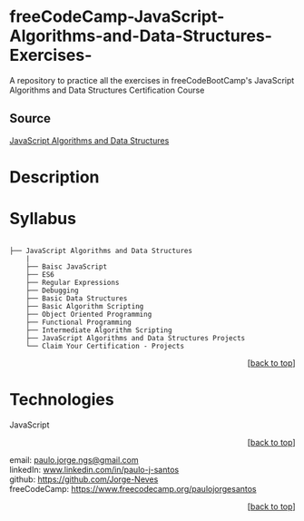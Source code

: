 # freeCodeCamp-JavaScript-Algorithms-and-Data-Structures-Exercises-
A repository to practice all the exercises in freeCodeBootCamp's JavaScript Algorithms and Data Structures Certification Course

## Source

[JavaScript Algorithms and Data Structures](https://www.freecodecamp.org/learn/javascript-algorithms-and-data-structures/)

# Description

# Syllabus

```

├── JavaScript Algorithms and Data Structures
    |
    ├── Baisc JavaScript
    ├── ES6
    ├── Regular Expressions
    ├── Debugging
    ├── Basic Data Structures
    ├── Basic Algorithm Scripting
    ├── Object Oriented Programming
    ├── Functional Programming
    ├── Intermediate Algorithm Scripting
    ├── JavaScript Algorithms and Data Structures Projects
    └── Claim Your Certification - Projects

```

<p align="right">[<a href="#top">back to top</a>]</p>

# Technologies

JavaScript

<p align="right">[<a href="#top">back to top</a>]</p>



email: paulo.jorge.ngs@gmail.com
<br>
linkedIn: www.linkedin.com/in/paulo-j-santos
<br>
github: https://github.com/Jorge-Neves
<br>
freeCodeCamp: https://www.freecodecamp.org/paulojorgesantos

<p align="right">[<a href="#top">back to top</a>]</p>
